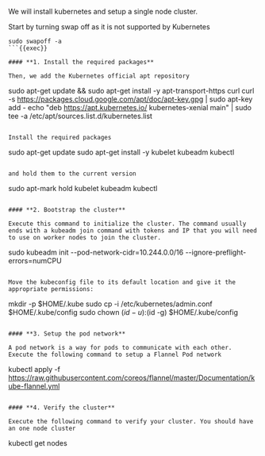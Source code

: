 
We will install kubernetes and setup a single node cluster. 

Start by turning swap off as it is not supported by Kubernetes

```
sudo swapoff -a
```{{exec}}

#### **1. Install the required packages**

Then, we add the Kubernetes official apt repository

```
sudo apt-get update && sudo apt-get install -y apt-transport-https curl
curl -s https://packages.cloud.google.com/apt/doc/apt-key.gpg | sudo apt-key add -
echo "deb https://apt.kubernetes.io/ kubernetes-xenial main" | sudo tee -a /etc/apt/sources.list.d/kubernetes.list
```{{exec}}

Install the required packages 

```
sudo apt-get update
sudo apt-get install -y kubelet kubeadm kubectl
```{{exec}}

and hold them to the current version

```
sudo apt-mark hold kubelet kubeadm kubectl
```{{exec}}

#### **2. Bootstrap the cluster**

Execute this command to initialize the cluster. The command usually ends with a kubeadm join command with tokens and IP that you will need to use on worker nodes to join the cluster.

```
sudo kubeadm init --pod-network-cidr=10.244.0.0/16 --ignore-preflight-errors=numCPU
```{{exec}}

Move the kubeconfig file to its default location and give it the appropriate permissions:

```
mkdir -p $HOME/.kube
sudo cp -i /etc/kubernetes/admin.conf $HOME/.kube/config
sudo chown $(id -u):$(id -g) $HOME/.kube/config
```{{exec}}

#### **3. Setup the pod network**

A pod network is a way for pods to communicate with each other. Execute the following command to setup a Flannel Pod network

```
kubectl apply -f https://raw.githubusercontent.com/coreos/flannel/master/Documentation/kube-flannel.yml
```{{exec}}

#### **4. Verify the cluster**

Execute the following command to verify your cluster. You should have an one node cluster

```
kubectl get nodes
```{{exec}}











